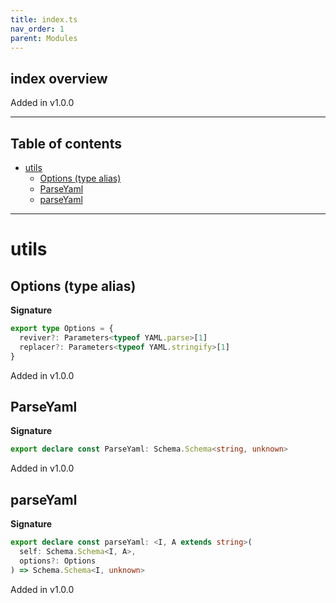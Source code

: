 ```yaml
---
title: index.ts
nav_order: 1
parent: Modules
---
```


## index overview

Added in v1.0.0

---

<h2 class="text-delta">Table of contents</h2>

- [utils](#utils)
  - [Options (type alias)](#options-type-alias)
  - [ParseYaml](#parseyaml)
  - [parseYaml](#parseyaml-1)

---

# utils

## Options (type alias)

**Signature**

```ts
export type Options = {
  reviver?: Parameters<typeof YAML.parse>[1]
  replacer?: Parameters<typeof YAML.stringify>[1]
}
```

Added in v1.0.0

## ParseYaml

**Signature**

```ts
export declare const ParseYaml: Schema.Schema<string, unknown>
```

Added in v1.0.0

## parseYaml

**Signature**

```ts
export declare const parseYaml: <I, A extends string>(
  self: Schema.Schema<I, A>,
  options?: Options
) => Schema.Schema<I, unknown>
```

Added in v1.0.0
